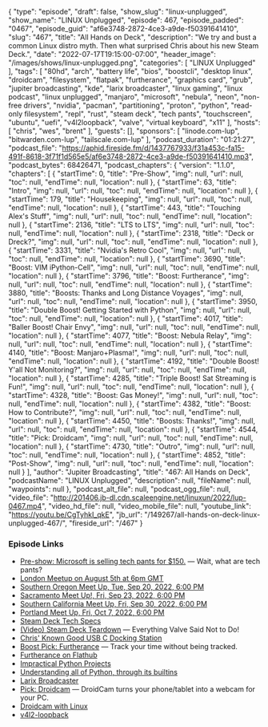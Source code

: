 {
  "type": "episode",
  "draft": false,
  "show_slug": "linux-unplugged",
  "show_name": "LINUX Unplugged",
  "episode": 467,
  "episode_padded": "0467",
  "episode_guid": "af6e3748-2872-4ce3-a9de-f50391641410",
  "slug": "467",
  "title": "All Hands on Deck",
  "description": "We try and bust a common Linux distro myth. Then what surprised Chris about his new Steam Deck.",
  "date": "2022-07-17T19:15:00-07:00",
  "header_image": "/images/shows/linux-unplugged.png",
  "categories": [
    "LINUX Unplugged"
  ],
  "tags": [
    "80hd",
    "arch",
    "battery life",
    "bios",
    "boostcli",
    "desktop linux",
    "droidcam",
    "filesystem",
    "flatpak",
    "furtherance",
    "graphics card",
    "grub",
    "jupiter broadcasting",
    "kde",
    "larix broadcaster",
    "linux gaming",
    "linux podcast",
    "linux unplugged",
    "manjaro",
    "microsoft",
    "nebula",
    "neon",
    "non-free drivers",
    "nvidia",
    "pacman",
    "partitioning",
    "proton",
    "python",
    "read-only filesystem",
    "repl",
    "rust",
    "steam deck",
    "tech pants",
    "touchscreen",
    "ubuntu",
    "uefi",
    "v4l2loopback",
    "valve",
    "virtual keyboard",
    "x11"
  ],
  "hosts": [
    "chris",
    "wes",
    "brent"
  ],
  "guests": [],
  "sponsors": [
    "linode.com-lup",
    "bitwarden.com-lup",
    "tailscale.com-lup"
  ],
  "podcast_duration": "01:21:27",
  "podcast_file": "https://aphid.fireside.fm/d/1437767933/f31a453c-fa15-491f-8618-3f71f1d565e5/af6e3748-2872-4ce3-a9de-f50391641410.mp3",
  "podcast_bytes": 68426471,
  "podcast_chapters": {
    "version": "1.1.0",
    "chapters": [
      {
        "startTime": 0,
        "title": "Pre-Show",
        "img": null,
        "url": null,
        "toc": null,
        "endTime": null,
        "location": null
      },
      {
        "startTime": 63,
        "title": "Intro",
        "img": null,
        "url": null,
        "toc": null,
        "endTime": null,
        "location": null
      },
      {
        "startTime": 179,
        "title": "Housekeeping",
        "img": null,
        "url": null,
        "toc": null,
        "endTime": null,
        "location": null
      },
      {
        "startTime": 443,
        "title": "Touching Alex's Stuff",
        "img": null,
        "url": null,
        "toc": null,
        "endTime": null,
        "location": null
      },
      {
        "startTime": 2136,
        "title": "LTS to LTS",
        "img": null,
        "url": null,
        "toc": null,
        "endTime": null,
        "location": null
      },
      {
        "startTime": 2318,
        "title": "Deck or Dreck?",
        "img": null,
        "url": null,
        "toc": null,
        "endTime": null,
        "location": null
      },
      {
        "startTime": 3331,
        "title": "Nvidia's Retro Cool",
        "img": null,
        "url": null,
        "toc": null,
        "endTime": null,
        "location": null
      },
      {
        "startTime": 3690,
        "title": "Boost: VIM iPython-Cell",
        "img": null,
        "url": null,
        "toc": null,
        "endTime": null,
        "location": null
      },
      {
        "startTime": 3796,
        "title": "Boost: Furtherance",
        "img": null,
        "url": null,
        "toc": null,
        "endTime": null,
        "location": null
      },
      {
        "startTime": 3880,
        "title": "Boosts: Thanks and Long Distance Voyages",
        "img": null,
        "url": null,
        "toc": null,
        "endTime": null,
        "location": null
      },
      {
        "startTime": 3950,
        "title": "Double Boost! Getting Started with Python",
        "img": null,
        "url": null,
        "toc": null,
        "endTime": null,
        "location": null
      },
      {
        "startTime": 4017,
        "title": "Baller Boost! Chair Envy",
        "img": null,
        "url": null,
        "toc": null,
        "endTime": null,
        "location": null
      },
      {
        "startTime": 4077,
        "title": "Boost: Nebula Relay",
        "img": null,
        "url": null,
        "toc": null,
        "endTime": null,
        "location": null
      },
      {
        "startTime": 4140,
        "title": "Boost: Manjaro+Plasma!",
        "img": null,
        "url": null,
        "toc": null,
        "endTime": null,
        "location": null
      },
      {
        "startTime": 4192,
        "title": "Double Boost! Y'all Not Monitoring?",
        "img": null,
        "url": null,
        "toc": null,
        "endTime": null,
        "location": null
      },
      {
        "startTime": 4285,
        "title": "Triple Boost! Sat Streaming is Fun!",
        "img": null,
        "url": null,
        "toc": null,
        "endTime": null,
        "location": null
      },
      {
        "startTime": 4328,
        "title": "Boost: Gas Money!",
        "img": null,
        "url": null,
        "toc": null,
        "endTime": null,
        "location": null
      },
      {
        "startTime": 4382,
        "title": "Boost: How to Contribute?",
        "img": null,
        "url": null,
        "toc": null,
        "endTime": null,
        "location": null
      },
      {
        "startTime": 4450,
        "title": "Boosts: Thanks!",
        "img": null,
        "url": null,
        "toc": null,
        "endTime": null,
        "location": null
      },
      {
        "startTime": 4544,
        "title": "Pick: Droidcam",
        "img": null,
        "url": null,
        "toc": null,
        "endTime": null,
        "location": null
      },
      {
        "startTime": 4730,
        "title": "Outro",
        "img": null,
        "url": null,
        "toc": null,
        "endTime": null,
        "location": null
      },
      {
        "startTime": 4852,
        "title": "Post-Show",
        "img": null,
        "url": null,
        "toc": null,
        "endTime": null,
        "location": null
      }
    ],
    "author": "Jupiter Broadcasting",
    "title": "467: All Hands on Deck",
    "podcastName": "LINUX Unplugged",
    "description": null,
    "fileName": null,
    "waypoints": null
  },
  "podcast_alt_file": null,
  "podcast_ogg_file": null,
  "video_file": "http://201406.jb-dl.cdn.scaleengine.net/linuxun/2022/lup-0467.mp4",
  "video_hd_file": null,
  "video_mobile_file": null,
  "youtube_link": "https://youtu.be/CgTyhkI_qkE",
  "jb_url": "/149267/all-hands-on-deck-linux-unplugged-467/",
  "fireside_url": "/467"
}


### Episode Links

  * [Pre-show: Microsoft is selling tech pants for $150.](https://www.zdnet.com/article/microsoft-is-selling-tech-pants-for-150-wait-what-are-tech-pants/ "Pre-show: Microsoft is selling tech pants for $150.") — Wait, what are tech pants?
  * [London Meetup on August 5th at 6pm GMT](https://www.meetup.com/jupiterbroadcasting/events/286056077/ "London Meetup on August 5th at 6pm GMT")
  * [Southern Oregon Meet Up, Tue, Sep 20, 2022, 6:00 PM](https://www.meetup.com/jupiterbroadcasting/events/287248086/ "Southern Oregon Meet Up, Tue, Sep 20, 2022, 6:00 PM")
  * [Sacramento Meet Up!, Fri, Sep 23, 2022, 6:00 PM](https://www.meetup.com/jupiterbroadcasting/events/287248095/ "Sacramento Meet Up!, Fri, Sep 23, 2022, 6:00 PM")
  * [Southern California Meet Up, Fri, Sep 30, 2022, 6:00 PM](https://www.meetup.com/jupiterbroadcasting/events/287248082/ "Southern California Meet Up, Fri, Sep 30, 2022, 6:00 PM")
  * [Portland Meet Up, Fri, Oct 7, 2022, 6:00 PM](https://www.meetup.com/jupiterbroadcasting/events/287237410/ "Portland Meet Up, Fri, Oct 7, 2022, 6:00 PM")
  * [Steam Deck Tech Specs](https://www.steamdeck.com/en/tech "Steam Deck Tech Specs")
  * [(Video) Steam Deck Teardown](https://www.youtube.com/watch?v=4T0RZ6ustKQ "\(Video\) Steam Deck Teardown") — Everything Valve Said Not to Do!
  * [Chris' Known Good USB C Docking Station](https://www.amazon.com/dp/B08Q35VQ79 "Chris' Known Good USB C Docking Station")
  * [Boost Pick: Furtherance](https://github.com/lakoliu/Furtherance "Boost Pick: Furtherance") — Track your time without being tracked.
  * [Furtherance on Flathub](https://flathub.org/apps/details/com.lakoliu.Furtherance "Furtherance on Flathub")
  * [Impractical Python Projects](https://nostarch.com/impracticalpythonprojects "Impractical Python Projects")
  * [Understanding all of Python, through its builtins](https://sadh.life/post/builtins/#str-bytes-int-bool-float-and-complex-the-five-primitives "Understanding all of Python, through its builtins")
  * [Larix Broadcaster](https://softvelum.com/larix/ "Larix Broadcaster")
  * [Pick: Droidcam](https://www.dev47apps.com/ "Pick: Droidcam") — DroidCam turns your phone/tablet into a webcam for your PC.
  * [Droidcam with Linux](https://www.dev47apps.com/droidcam/linux/ "Droidcam with Linux")
  * [v4l2-loopback](https://github.com/umlaeute/v4l2loopback "v4l2-loopback")


